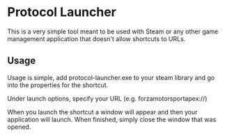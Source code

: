 # Protocol Launcher
This is a very simple tool meant to be used with Steam or any other game management application that doesn't allow shortcuts to URLs.

## Usage
Usage is simple, add protocol-launcher.exe to your steam library and go into the properties for the shortcut.

Under launch options, specify your URL (e.g. forzamotorsportapex://)

When you launch the shortcut a window will appear and then your application will launch.  When finished, simply close the window that was opened.
